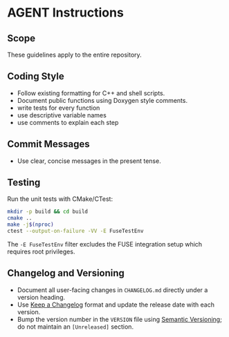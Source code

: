 # AGENT Instructions

## Scope
These guidelines apply to the entire repository.

## Coding Style
- Follow existing formatting for C++ and shell scripts.
- Document public functions using Doxygen style comments.
- write tests for every function
- use descriptive variable names
- use comments to explain each step

## Commit Messages
- Use clear, concise messages in the present tense.

## Testing
Run the unit tests with CMake/CTest:
```bash
mkdir -p build && cd build
cmake ..
make -j$(nproc)
ctest --output-on-failure -VV -E FuseTestEnv
```
The `-E FuseTestEnv` filter excludes the FUSE integration setup which requires root privileges.

## Changelog and Versioning
- Document all user-facing changes in `CHANGELOG.md` directly under a version heading.
- Use [Keep a Changelog](https://keepachangelog.com/) format and update the release date with each version.
- Bump the version number in the `VERSION` file using [Semantic Versioning](https://semver.org/); do not maintain an `[Unreleased]` section.
